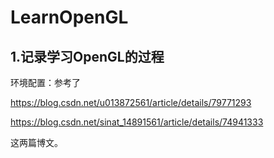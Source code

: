 # LearnOpenGL
## 1.记录学习OpenGL的过程
环境配置：参考了

https://blog.csdn.net/u013872561/article/details/79771293

https://blog.csdn.net/sinat_14891561/article/details/74941333

这两篇博文。
